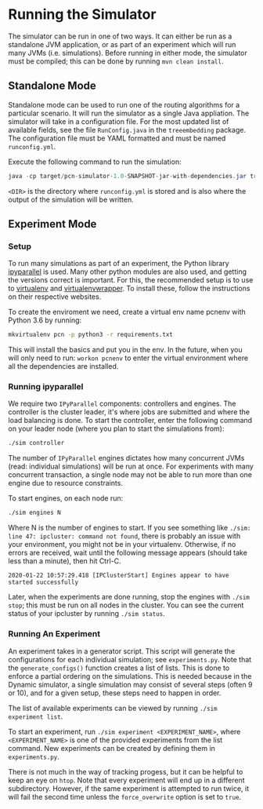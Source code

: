 # Running the Simulator
The simulator can be run in one of two ways. It can either be run as a
standalone JVM application, or as part of an experiment which will run many JVMs
(i.e. simulations). Before running in either mode, the simulator must be
compiled; this can be done by running `mvn clean install`.

## Standalone Mode
Standalone mode can be used to run one of the routing algorithms for a
particular scenario. It will run the simulator as a single Java appliation. The
simulator will take in a configuration file. For the most updated list of
available fields, see the file `RunConfig.java` in the `treeembedding` package.
The configuration file must be YAML formatted and must be named `runconfig.yml`.

Execute the following command to run the simulation:
```java
java -cp target/pcn-simulator-1.0-SNAPSHOT-jar-with-dependencies.jar treeembedding.runners.Dynamic <DIR>
```
`<DIR>` is the directory where `runconfig.yml` is stored and is also where the
output of the simulation will be written.

## Experiment Mode
### Setup
To run many simulations as part of an experiment, the Python library
[ipyparallel](https://ipyparallel.readthedocs.io/en/latest/) is used. Many other
python modules are also used, and getting the versions correct is important. For
this, the recommended setup is to use to
[virtualenv](https://pypi.org/project/virtualenv/) and
[virtualenvwrapper](https://virtualenvwrapper.readthedocs.io/en/latest/). To
install these, follow the instructions on their respective websites.

To create the enviroment we need, create a virtual env name pcnenv with Python
3.6 by running:
```bash
mkvirtualenv pcn -p python3 -r requirements.txt
```
This will install the basics and put you in the env. In the future, when you
will only need to run: `workon pcnenv` to enter the virtual environment where
all the dependencies are installed.

### Running ipyparallel
We require two `IPyParallel` components: controllers and engines. The controller
is the cluster leader, it's where jobs are submitted and where the load
balancing is done. To start the controller, enter the following command on your
leader node (where you plan to start the simulations from):
```bash
./sim controller
```

The number of `IPyParallel` engines dictates how many concurrent JVMs (read:
individual simulations) will be run at once. For experiments with many
concurrent transaction, a single node may not be able to run more than one
engine due to resource constraints.

To start engines, on each node run:
```bash
./sim engines N
```
Where N is the number of engines to start. If you see something like `./sim:
line 47: ipcluster: command not found`, there is probably an issue with your
environment, you might not be in your virtualenv. Otherwise, if no errors are
received, wait until the following message appears (should take less than a
minute), then hit Ctrl-C.
```
2020-01-22 10:57:29.418 [IPClusterStart] Engines appear to have started successfully
```

Later, when the experiments are done running, stop the engines with `./sim
stop`; this must be run on all nodes in the cluster. You can see the current
status of your ipcluster by running `./sim status`.

### Running An Experiment
An experiment takes in a generator script. This script will generate the
configurations for each individual simulation; see `experiments.py`. Note that
the `generate_configs()` function creates a list of lists. This is done to
enforce a partial ordering on the simulations. This is needed because in the
Dynamic simulator, a single simulation may consist of several steps (often 9 or
10), and for a given setup, these steps need to happen in order.

The list of available experiments can be viewed by running `./sim experiment
list`.

To start an experiment, run `./sim experiment <EXPERIMENT_NAME>`, where
`<EXPERIMENT_NAME>` is one of the provided experiments from the list command. New
experiments can be created by defining them in `experiments.py`.

There is not much in the way of tracking progess, but it can be helpful to keep
an eye on `htop`. Note that every experiment will end up in a different
subdirectory. However, if the same experiment is attempted to run twice, it will
fail the second time unless the `force_overwrite` option is set to `true`.

